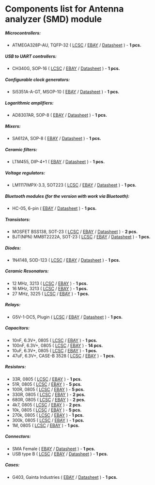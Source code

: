 # Components list for Antenna analyzer (SMD) module

##### Microcontrollers:
- ATMEGA328P-AU, TQFP-32 (
[LCSC](https://lcsc.com/search?q=ATMEGA328P-AU) /
[EBAY](https://www.ebay.com/sch/i.html?_from=R40&_trksid=p2380057.m570.l1313.TR2.TRC0.A0.H0.XATMEGA328P-AU.TRS0&_nkw=ATMEGA328P-AU&_sacat=0) /
[Datasheet](./Datasheets/Microcontrollers/ATMEGA328P-Microcontroller-Datasheet.pdf) ) - **1 pcs.**

##### USB to UART controllers:
- CH340G, SOP-16 (
[LCSC](https://lcsc.com/search?q=CH340G) /
[EBAY](https://www.ebay.com/sch/i.html?_from=R40&_trksid=p2380057.m570.l1313.TR10.TRC2.A0.H0.Xch340g.TRS2&_nkw=ch340g&_sacat=0) /
[Datasheet](./Datasheets/USB%20to%20UART%20Controllers/CH340G-USB-to-UART-controller-Datasheet.pdf) ) - **1 pcs.**

##### Configurable clock generators:
- Si5351A-A-GT, MSOP-10 (
[EBAY](https://www.ebay.com/sch/i.html?_from=R40&_trksid=m570.l1313&_nkw=Si5351A-A-GT&_sacat=0) /
[Datasheet](./Datasheets/Configurable%20clock%20generators/Si5351-Configurable-clock-generator-Datasheet.pdf) ) - **1 pcs.**

##### Logarithmic amplifiers:
- AD8307AR, SOP-8 (
[EBAY](https://www.ebay.com/sch/i.html?_from=R40&_trksid=m570.l1313&_nkw=AD8307AR&_sacat=0) /
[Datasheet](./Datasheets/Logarithmic%20amplifiers/AD8307AR-Logarithmic-amplifier-Datasheet.pdf) ) - **1 pcs.**

##### Mixers:
- SA612A, SOP-8 (
[EBAY](https://www.ebay.com/sch/i.html?_from=R40&_trksid=p2380057.m570.l1313.TR0.TRC0.A0.H0.Xsa612a.TRS5&_nkw=sa612a&_sacat=0) /
[Datasheet](./Datasheets/Mixers/SA612A-Mixer-Datasheet.pdf) ) - **1 pcs.**

##### Ceramic filters:
- LTM455, DIP-4+1 (
[EBAY](https://www.ebay.com/sch/i.html?_from=R40&_trksid=m570.l1313&_nkw=LTM455&_sacat=0) /
[Datasheet](./Datasheets/Ceramic%20filters/LTM455-Ceramic-filter-Datasheet.pdf) ) - **1 pcs.**

##### Voltage regulators:
- LM1117IMPX-3.3, SOT223 (
[LCSC](https://lcsc.com/search?q=LM1117IMPX-3.3) /
[EBAY](https://www.ebay.com/sch/i.html?_from=R40&_trksid=m570.l1313&_nkw=LM1117IMPX-3.3&_sacat=0) /
[Datasheet](./Datasheets/Voltage%20regulators/LM1117-Linear-Regulator-Datasheet.pdf) ) - **1 pcs.**

##### Bluetooth modules (for the version with work via Bluetooth):
- HC-05, 6-pin (
[EBAY](https://www.ebay.com/sch/i.html?_from=R40&_trksid=p2380057.m570.l1313.TR0.TRC0.A0.H0.Xhc-05.TRS5&_nkw=hc-05&_sacat=0) /
[Datasheet](./Datasheets/Bluetooth%20modules/HC-05-Bluetooth-module-Datasheet.pdf) ) - **1 pcs.**

##### Transistors:
- MOSFET BSS138, SOT-23 (
[LCSC](https://lcsc.com/search?q=BSS138) /
[EBAY](https://www.ebay.com/sch/i.html?_from=R40&_trksid=p2380057.m570.l1313.TR0.TRC0.A0.H0.XBSS138.TRS5&_nkw=BSS138&_sacat=0) /
[Datasheet](./Datasheets/MOSFET/BSS138-Datasheet.pdf) ) - **2 pcs.**
- BJT(NPN) MMBT2222A, SOT-23 (
[LCSC](https://lcsc.com/search?q=MMBT2222A) /
[EBAY](https://www.ebay.com/sch/i.html?_from=R40&_trksid=m570.l1313&_nkw=MMBT2222A&_sacat=0) /
[Datasheet](./Datasheets/BJT%20(NPN)/MMBT2222A-Datasheet.pdf) ) - **1 pcs.**

##### Diodes:
- 1N4148, SOD-123 (
[LCSC](https://lcsc.com/search?q=1n4148%20sod-123) /
[EBAY](https://www.ebay.com/sch/i.html?_from=R40&_trksid=m570.l1313&_nkw=1n4148+sod-123&_sacat=0) /
[Datasheet](./Datasheets/Diodes/1N4148-Diode-Datasheet.pdf) ) - **1 pcs.**

##### Ceramic Resonators:
- 12 MHz, 3213 (
[LCSC](https://lcsc.com/search?q=12%20MHz%203213) /
[EBAY](https://www.ebay.com/sch/i.html?_from=R40&_trksid=m570.l1313&_nkw=12+MHz+3213&_sacat=0) ) - **1 pcs.**
- 16 MHz, 3213 (
[LCSC](https://lcsc.com/search?q=16%20MHz%203213) /
[EBAY](https://www.ebay.com/sch/i.html?_from=R40&_trksid=p2380057.m570.l1313.TR2.TRC1.A0.H0.X16+MHz+3213.TRS0&_nkw=16+MHz+3213&_sacat=0) ) - **1 pcs.**
- 27 MHz, 3225 (
[LCSC](https://lcsc.com/search?q=27%20MHz%203225) /
[EBAY](https://www.ebay.com/sch/i.html?_from=R40&_trksid=m570.l1313&_nkw=27+MHz+3225&_sacat=0) ) - **1 pcs.**

##### Relays:
- G5V-1-DC5, Plugin (
[LCSC](https://lcsc.com/search?q=G5V-1-DC5) /
[EBAY](https://www.ebay.com/sch/i.html?_from=R40&_trksid=m570.l1313&_nkw=G5V-1-DC5&_sacat=0) /
[Datasheet](./Datasheets/Relays/G5V-1-DC5-Relay-Datasheet.pdf) ) - **1 pcs.**

##### Capacitors:
- 10nF, 6.3V+, 0805 (
[LCSC](https://lcsc.com/search?q=10nf%200805) /
[EBAY](https://www.ebay.com/sch/i.html?_from=R40&_trksid=p2050601.m570.l1313.TR12.TRC2.A0.H0.X10nf+0805.TRS0&_nkw=10nf+0805&_sacat=0) ) - **1 pcs.**
- 100nF, 6.3V+, 0805 (
[LCSC](https://lcsc.com/search?q=100nf%200805) /
[EBAY](https://www.ebay.com/sch/i.html?_from=R40&_trksid=p2050601.m570.l1313.TR10.TRC2.A0.H0.X100nf+0805.TRS2&_nkw=100nf+0805&_sacat=0) ) - **14 pcs.**
- 10uF, 6.3V+, 0805 (
[LCSC](https://lcsc.com/search?q=10puf%200805) /
[EBAY](https://www.ebay.com/sch/i.html?_from=R40&_trksid=p2050601.m570.l1313.TR12.TRC2.A0.H0.X10uf+0805.TRS0&_nkw=10uf+0805&_sacat=0) ) - **1 pcs.**
- 47uF, 6.3V+, CASE-B 3528 (
[LCSC](https://lcsc.com/search?q=47uf%20case-b) /
[EBAY](https://www.ebay.com/sch/i.html?_from=R40&_trksid=m570.l1313&_nkw=47uf+case-b&_sacat=0) ) - **1 pcs.**

##### Resistors:
- 33R, 0805 (
[LCSC](https://lcsc.com/search?q=33R%200805) /
[EBAY](https://www.ebay.com/sch/i.html?_from=R40&_trksid=p2380057.m570.l1313.TR11.TRC1.A0.H0.X33R+0805.TRS0&_nkw=33R+0805&_sacat=0) ) - **1 pcs.**
- 51R, 0805 (
[LCSC](https://lcsc.com/search?q=51R%200805) /
[EBAY](https://www.ebay.com/sch/i.html?_from=R40&_trksid=p2380057.m570.l1313.TR11.TRC1.A0.H0.X51R+0805.TRS0&_nkw=51R+0805&_sacat=0) ) - **5 pcs.**
- 100R, 0805 (
[LCSC](https://lcsc.com/search?q=100R%200805) /
[EBAY](https://www.ebay.com/sch/i.html?_from=R40&_trksid=m570.l1313&_nkw=100R+0805&_sacat=0) ) - **5 pcs.**
- 330R, 0805 (
[LCSC](https://lcsc.com/search?q=330R%200805) /
[EBAY](https://www.ebay.com/sch/i.html?_from=R40&_trksid=p2380057.m570.l1313.TR10.TRC1.A0.H0.X330R+0805.TRS1&_nkw=330R+0805&_sacat=0) ) - **2 pcs.**
- 680R, 0805 (
[LCSC](https://lcsc.com/search?q=680R%200805) /
[EBAY](https://www.ebay.com/sch/i.html?_from=R40&_trksid=p2050601.m570.l1313.TR10.TRC0.A0.H0.X680R+0805.TRS0&_nkw=680R+0805&_sacat=0) ) - **2 pcs.**
- 4k7, 0805 (
[LCSC](https://lcsc.com/search?q=4k7%200805) /
[EBAY](https://www.ebay.com/sch/i.html?_from=R40&_trksid=p2380057.m570.l1313.TR9.TRC0.A0.H0.X4k7+0805.TRS0&_nkw=4k7+0805&_sacat=0) ) - **2 pcs.**
- 10k, 0805 (
[LCSC](https://lcsc.com/search?q=10k%200805) /
[EBAY](https://www.ebay.com/sch/i.html?_from=R40&_trksid=p2380057.m570.l1313.TR12.TRC2.A0.H0.X10k+0805.TRS0&_nkw=10k+0805&_sacat=0) ) - **5 pcs.**
- 270k, 0805 (
[LCSC](https://lcsc.com/search?q=270k%200805) /
[EBAY](https://www.ebay.com/sch/i.html?_from=R40&_trksid=p2380057.m570.l1313.TR12.TRC2.A0.H0.X270k+0805.TRS0&_nkw=270k+0805&_sacat=0) ) - **1 pcs.**
- 300k, 0805 (
[LCSC](https://lcsc.com/search?q=300k%200805) /
[EBAY](https://www.ebay.com/sch/i.html?_from=R40&_trksid=p2380057.m570.l1313.TR12.TRC2.A0.H0.X300k+0805.TRS0&_nkw=300k+0805&_sacat=0) ) - **1 pcs.**
- 1M, 0805 (
[LCSC](https://lcsc.com/search?q=1M%200805) /
[EBAY](https://www.ebay.com/sch/i.html?_from=R40&_trksid=p2050601.m570.l1313.TR0.TRC0.A0.H0.X1M+080.TRS1&_nkw=1M+0805&_sacat=0) ) - **1 pcs.**

##### Connectors:
- SMA Female (
[EBAY](https://www.ebay.com/sch/i.html?_from=R40&_trksid=p2050601.m570.l1312.R1.TR9.TRC1.A0.H0.Xsma+female+.TRS2&_nkw=sma+female+edge&_sacat=0) /
[Datasheet](./Datasheets/Connectors/SMA-Female-Datasheet.pdf) ) - **1 pcs.**
- USB type B (
[LCSC](https://lcsc.com/search?q=USB%20BFemale90) /
[EBAY](https://www.ebay.com/sch/i.html?_from=R40&_trksid=p2050601.m570.l1311.R1.TR5.TRC0.A0.H0.Xusb+type+b+f.TRS0&_nkw=usb+type+b+female+connector&_sacat=0) /
[Datasheet](./Datasheets/Connectors/USB-Connectors-Datasheet.pdf) ) - **1 pcs.**

##### Cases:
-  G403, Gainta Industries (
[EBAY](https://www.ebay.com/sch/i.html?_from=R40&_trksid=m570.l1313&_nkw=g403+enclosure&_sacat=0) /
[Datasheet](./Datasheets/Cases/G403-Case-Datasheet.pdf) ) - **1 pcs.**
